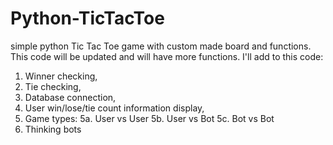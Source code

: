 # Python-TicTacToe
simple python Tic Tac Toe game with custom made board and functions.
This code will be updated and will have more functions.
I'll add to this code:
1. Winner checking,
2. Tie checking,
3. Database connection,
4. User win/lose/tie count information display,
5. Game types:
  5a. User vs User
  5b. User vs Bot
  5c. Bot vs Bot
6. Thinking bots
